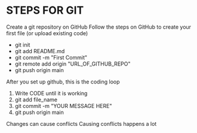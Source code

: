 # STEPS FOR GIT

Create a git repository on GitHub Follow the steps on GitHub to create your first file (or upload existing code)

* git init
* git add README.md
* git commit -m "First Commit"
* git remote add origin "URL_OF_GITHUB_REPO"
* git push origin main

After you set up github, this is the coding loop

1. Write CODE until it is working
2. git add file_name
3. git commit -m "YOUR MESSAGE HERE"
4. git push origin main


Changes can cause conflicts
Causing conflicts happens a lot

